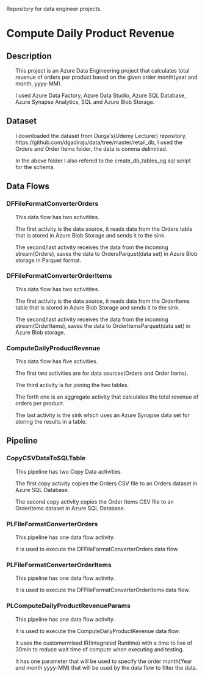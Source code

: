 Repository for data engineer projects.

<H1>Compute Daily Product Revenue</H1>

<h2>Description</h2>
<ul>This project is an Azure Data Engineering project that calculates total revenue of orders per product based on the given order month(year and month, yyyy-MM).</ul>
<ul>I used Azure Data Factory, Azure Data Studio, Azure SQL Database, Azure Synapse Analytics, SQL and Azure Blob Storage.</ul>

<h2>Dataset</h2>
<ul>I downloaded the dataset from Durga's(Udemy Lecturer) repository, https://github.com/dgadiraju/data/tree/master/retail_db, I used the Orders and Order Items folder, the data is comma delimitied.</ul>
<ul>In the above folder I also refered to the create_db_tables_og.sql script for the schema.</ul>

<h2>Data Flows</h2>
<h3>DFFileFormatConverterOrders</h3>
<ul>This data flow has two activitites.</ul>
<ul>The first activity is the data source, it reads data from the Orders table that is stored in Azure Blob Storage and sends it to the sink.</ul>
<ul>The second/last activity receives the data from the incoming stream(Orders), saves the data to OrdersParquet(data set) in Azure Blob storage in Parquet format.</ul>

<h3>DFFileFormatConverterOrderItems</h3>
<ul>This data flow has two activitites.</ul>
<ul>The first activity is the data source, it reads data from the OrderItems table that is stored in Azure Blob Storage and sends it to the sink.</ul>
<ul>The second/last activity receives the data from the incoming stream(OrderItems), saves the data to OrderItemsParquet(data set) in Azure Blob storage.</ul>

<h3>ComputeDailyProductRevenue</h3>
<ul>This data flow has five activities.</ul>
<ul>The first two activities are for data sources(Orders and Order Items).</ul>
<ul>The third activity is for joining the two tables.</ul>
<ul>The forth one is an aggregate activity that calculates the total revenue of orders per product.</ul>
<ul>The last activity is the sink which uses an Azure Synapse data set for storing the results in a table.</ul>

<h2>Pipeline</h2>
<h3>CopyCSVDataToSQLTable</h3>
<ul>This pipeline has two Copy Data activities.</ul>
<ul>The first copy activity copies the Orders CSV file to an Orders dataset in Azure SQL Database.</ul>
<ul>The second copy activity copies the Order Items CSV file to an OrderItems dataset in Azure SQL Database.</ul>

<h3>PLFileFormatConverterOrders</h3>
<ul>This pipeline has one data flow activity.</ul>
<ul>It is used to execute the DFFileFormatConverterOrders data flow.</ul>

<h3>PLFileFormatConverterOrderItems</h3>
<ul>This pipeline has one data flow activity.</ul>
<ul>It is used to execute the DFFileFormatConverterOrderItems data flow.</ul>

<h3>PLComputeDailyProductRevenueParams</h3>
<ul>This pipeline has one data flow activity.</ul>
<ul>It is used to execute the ComputeDailyProductRevenue data flow.</ul>
<ul>It uses the customermised IR(Integrated Runtime) with a time to live of 30min to reduce wait time of compute when executing and testing.</ul>
<ul>It has one parameter that will be used to specify the order month(Year and month yyyy-MM) that will be used by the data flow to filter the data.</ul>
